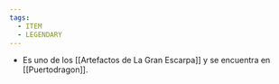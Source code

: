 ```yaml
---
tags:
  - ITEM
  - LEGENDARY
---
```

* Es uno de los [[Artefactos de La Gran Escarpa]] y se encuentra en [[Puertodragon]].